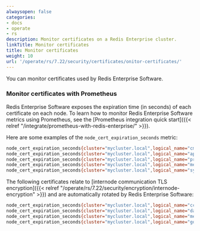 ```yaml
---
alwaysopen: false
categories:
- docs
- operate
- rs
description: Monitor certificates on a Redis Enterprise cluster.
linkTitle: Monitor certificates
title: Monitor certificates
weight: 10
url: '/operate/rs/7.22/security/certificates/onitor-certificates/'
---
```


You can monitor certificates used by Redis Enterprise Software.

### Monitor certificates with Prometheus

Redis Enterprise Software exposes the expiration time (in seconds) of each certificate on each node. To learn how to monitor Redis Enterprise Software metrics using Prometheus, see the [Prometheus integration quick start]({{< relref "/integrate/prometheus-with-redis-enterprise/" >}}).

Here are some examples of the `node_cert_expiration_seconds` metric:

```sh
node_cert_expiration_seconds{cluster="mycluster.local",logical_name="cm",node="1",path="/etc/opt/redislabs/cm_cert.pem"} 31104000.0
node_cert_expiration_seconds{cluster="mycluster.local",logical_name="api",node="1",path="/etc/opt/redislabs/api_cert.pem"} 31104000.0
node_cert_expiration_seconds{cluster="mycluster.local",logical_name="proxy",node="1",path="/etc/opt/redislabs/proxy_cert.pem"} 31104000.0
node_cert_expiration_seconds{cluster="mycluster.local",logical_name="metrics_exporter",node="1",path="/etc/opt/redislabs/metrics_exporter_cert.pem"} 31104000.0
node_cert_expiration_seconds{cluster="mycluster.local",logical_name="syncer",node="1",path="/etc/opt/redislabs/syncer_cert.pem"} 31104000.0
```

The following certificates relate to [internode communication TLS encryption]({{< relref "/operate/rs/7.22/security/encryption/internode-encryption" >}}) and are automatically rotated by Redis Enterprise Software:

```sh
node_cert_expiration_seconds{cluster="mycluster.local",logical_name="ccs_internode_encryption",node="1",path="/etc/opt/redislabs/ccs_internode_encryption_cert.pem"} 2592000.0
node_cert_expiration_seconds{cluster="mycluster.local",logical_name="data_internode_encryption",node="1",path="/etc/opt/redislabs/data_internode_encryption_cert.pem"} 2592000.0
node_cert_expiration_seconds{cluster="mycluster.local",logical_name="mesh_ca_signed",node="1",path="/etc/opt/redislabs/mesh_ca_signed_cert.pem"} 2592000.0
node_cert_expiration_seconds{cluster="mycluster.local",logical_name="gossip_ca_signed",node="1",path="/etc/opt/redislabs/gossip_ca_signed_cert.pem"} 2592000.0
```
